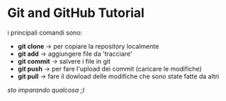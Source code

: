 # Git and GitHub Tutorial

i principali comandi sono:
- **git clone** -> per copiare la repository localmente
- **git add** -> aggiungere file da 'tracciare'
- **git commit** -> salvere i file in git
- **git push** -> per fare l'upload dei commit (caricare le modifiche)
- **git pull** -> fare il dowload delle modifiche che sono state fatte da altri

*sto imparando qualcosa ;)*
